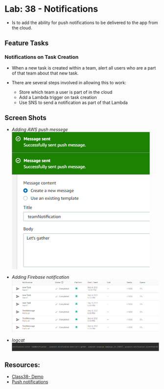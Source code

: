 # Lab: 38 - Notifications

- Is to add the ability for push notifications to be delivered to the app from the cloud.

## Feature Tasks

### Notifications on Task Creation

- When a new task is created within a team, alert all users who are a part of that team about that new task.

- There are several steps involved in allowing this to work:
    - Store which team a user is part of in the cloud
    - Add a Lambda trigger on task creation
    - Use SNS to send a notification as part of that Lambda


## Screen Shots

- *Adding AWS push messege*  
![Adding AWS push messege](../screenshots/lab38/aws.png) 

- *Adding Firebase notification*  
![Adding Firebase notification](../screenshots/lab38/firebase.png) 

- *logcat*  
![logcat](../screenshots/lab38/logcat.png) 

## Resources:
- [Class38- Demo](https://github.com/joj5/401-TEMP/tree/main/curriculum/class-38/demo)
- [Push notifications](https://docs.amplify.aws/sdk/push-notifications/getting-started/q/platform/android/#connect-to-your-backend)